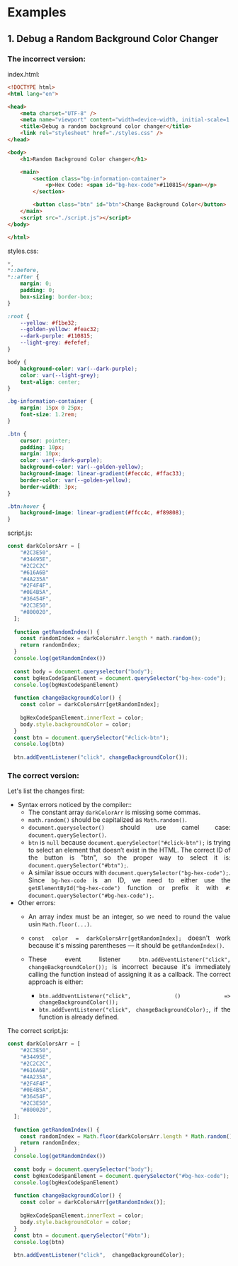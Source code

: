 <div style="text-align: justify">

# Examples

## 1. Debug a Random Background Color Changer

### The incorrect version:

index.html: 

```html
<!DOCTYPE html>
<html lang="en">

<head>
    <meta charset="UTF-8" />
    <meta name="viewport" content="width=device-width, initial-scale=1.0" />
    <title>Debug a random background color changer</title>
    <link rel="stylesheet" href="./styles.css" />
</head>

<body>
    <h1>Random Background Color changer</h1>

    <main>
        <section class="bg-information-container">
            <p>Hex Code: <span id="bg-hex-code">#110815</span></p>
        </section>

        <button class="btn" id="btn">Change Background Color</button>
    </main>
    <script src="./script.js"></script>
</body>

</html>
```

styles.css: 

```css
*,
*::before,
*::after {
    margin: 0;
    padding: 0;
    box-sizing: border-box;
}

:root {
    --yellow: #f1be32;
    --golden-yellow: #feac32;
    --dark-purple: #110815;
    --light-grey: #efefef;
}

body {
    background-color: var(--dark-purple);
    color: var(--light-grey);
    text-align: center;
}

.bg-information-container {
    margin: 15px 0 25px;
    font-size: 1.2rem;
}

.btn {
    cursor: pointer;
    padding: 10px;
    margin: 10px;
    color: var(--dark-purple);
    background-color: var(--golden-yellow);
    background-image: linear-gradient(#fecc4c, #ffac33);
    border-color: var(--golden-yellow);
    border-width: 3px;
}

.btn:hover {
    background-image: linear-gradient(#ffcc4c, #f89808);
}
```

script.js:

```js
const darkColorsArr = [
    "#2C3E50",
    "#34495E",
    "#2C2C2C"
    "#616A6B"
    "#4A235A"
    "#2F4F4F",
    "#0E4B5A",
    "#36454F",
    "#2C3E50",
    "#800020",
  ];
  
  function getRandomIndex() {
    const randomIndex = darkColorsArr.length * math.random();
    return randomIndex;
  }
  console.log(getRandomIndex())
  
  const body = document.queryselector("body");
  const bgHexCodeSpanElement = document.querySelector("bg-hex-code");
  console.log(bgHexCodeSpanElement)
  
  function changeBackgroundColor() {
    const color = darkColorsArr[getRandomIndex];
  
    bgHexCodeSpanElement.innerText = color;
    body.style.backgroundColor = color;
  }
  const btn = document.querySelector("#click-btn");
  console.log(btn)
  
  btn.addEventListener("click", changeBackgroundColor());
```

### The correct version:

Let's list the changes first:
- Syntax errors noticed by the compiler::
    - The constant array `darkColorArr` is missing some commas.
    - `math.random()` should be capitalized as `Math.random()`.
    - `document.queryselector()` should use camel case: `document.querySelector()`.
    - `btn` is `null` because `document.querySelector("#click-btn");` is trying to select an element that doesn’t exist in the HTML. The correct ID of the button is "btn", so the proper way to select it is: `document.querySelector("#btn");`.
    - A similar issue occurs with `document.querySelector("bg-hex-code");`. Since `bg-hex-code` is an ID, we need to either use the `getElementById("bg-hex-code")` function or prefix it with `#`: `document.querySelector("#bg-hex-code");`.
- Other errors:
    - An array index must be an integer, so we need to round the value usin `Math.floor(...)`.
    - `const color = darkColorsArr[getRandomIndex];` doesn't work because it's missing parentheses — it should be `getRandomIndex()`. 
    - These event listener `btn.addEventListener("click", changeBackgroundColor());` is incorrect because it's immediately calling the function instead of assigning it as a callback. The correct approach is either: 
    
        - `btn.addEventListener("click", () => changeBackgroundColor());`
        - `btn.addEventListener("click", changeBackgroundColor);`, if the function is already defined.

The correct script.js:

```js
const darkColorsArr = [
    "#2C3E50",
    "#34495E",
    "#2C2C2C",
    "#616A6B",
    "#4A235A",
    "#2F4F4F",
    "#0E4B5A",
    "#36454F",
    "#2C3E50",
    "#800020",
  ];
  
  function getRandomIndex() {
    const randomIndex = Math.floor(darkColorsArr.length * Math.random());
    return randomIndex;
  }
  console.log(getRandomIndex())
  
  const body = document.querySelector("body");
  const bgHexCodeSpanElement = document.querySelector("#bg-hex-code");
  console.log(bgHexCodeSpanElement)
  
  function changeBackgroundColor() {
    const color = darkColorsArr[getRandomIndex()];
  
    bgHexCodeSpanElement.innerText = color;
    body.style.backgroundColor = color;
  }
  const btn = document.querySelector("#btn");
  console.log(btn)
  
  btn.addEventListener("click",  changeBackgroundColor);
```

</div>